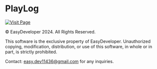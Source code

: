# PlayLog

[![Visit Page](https://img.shields.io/badge/Visit_Page-Click_Here-brightgreen?style=for-the-badge)](https://playlog.vercel.app)

© EasyDeveloper 2024. All Rights Reserved.

This software is the exclusive property of EasyDeveloper. 
Unauthorized copying, modification, distribution, or use of this software, 
in whole or in part, is strictly prohibited.

Contact: easy.dev11436@gmail.com for any inquiries.
